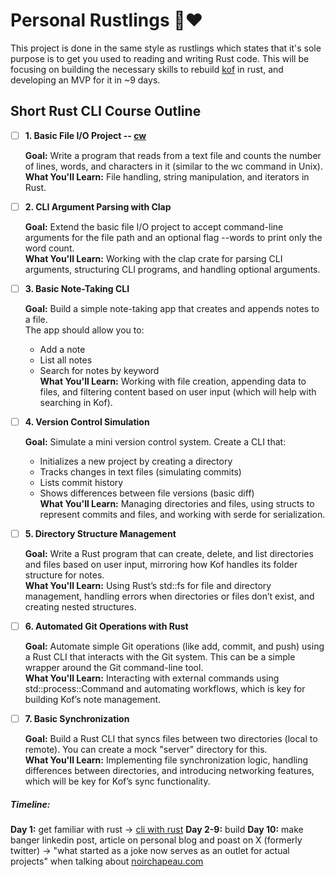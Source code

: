 # Personal Rustlings 🦀❤️

This project is done in the same style as rustlings which states that it's sole purpose is to get you used to reading and writing Rust code. This will be focusing on building the necessary skills to rebuild [kof](https://github.com/pindjouf/kof) in rust, and developing an MVP for it in ~9 days.

## Short Rust CLI Course Outline

- [ ] **1. Basic File I/O Project -- [cw](https://github.com/pindjouf/perso_rustlings/tree/master/1.cw)**

    **Goal:** Write a program that reads from a text file and counts the number of lines, words, and characters in it (similar to the wc command in Unix).\
    **What You'll Learn:** File handling, string manipulation, and iterators in Rust.

- [ ] **2. CLI Argument Parsing with Clap**

    **Goal:** Extend the basic file I/O project to accept command-line arguments for the file path and an optional flag --words to print only the word count.\
    **What You'll Learn:** Working with the clap crate for parsing CLI arguments, structuring CLI programs, and handling optional arguments.

- [ ] **3. Basic Note-Taking CLI**

    **Goal:** Build a simple note-taking app that creates and appends notes to a file.\
    The app should allow you to:
    - Add a note
    - List all notes
    - Search for notes by keyword\
    **What You'll Learn:** Working with file creation, appending data to files, and filtering content based on user input (which will help with searching in Kof).

- [ ] **4. Version Control Simulation**

    **Goal:** Simulate a mini version control system. Create a CLI that:
    - Initializes a new project by creating a directory
    - Tracks changes in text files (simulating commits)
    - Lists commit history
    - Shows differences between file versions (basic diff)\
    **What You'll Learn:** Managing directories and files, using structs to represent commits and files, and working with serde for serialization.

- [ ] **5. Directory Structure Management**

    **Goal:** Write a Rust program that can create, delete, and list directories and files based on user input, mirroring how Kof handles its folder structure for notes.\
    **What You'll Learn:** Using Rust’s std::fs for file and directory management, handling errors when directories or files don’t exist, and creating nested structures.

- [ ] **6. Automated Git Operations with Rust**

    **Goal:** Automate simple Git operations (like add, commit, and push) using a Rust CLI that interacts with the Git system. This can be a simple wrapper around the Git command-line tool.\
    **What You'll Learn:** Interacting with external commands using std::process::Command and automating workflows, which is key for building Kof’s note management.

- [ ] **7. Basic Synchronization**

    **Goal:** Build a Rust CLI that syncs files between two directories (local to remote). You can create a mock "server" directory for this.\
    **What You'll Learn:** Implementing file synchronization logic, handling differences between directories, and introducing networking features, which will be key for Kof’s sync functionality.

##### Timeline:

**Day 1:** get familiar with rust -> [cli with rust](https://rust-cli.github.io/book/index.html)
**Day 2-9:** build
**Day 10:** make banger linkedin post, article on personal blog and poast on X (formerly twitter) -> "what started as a joke now serves as an outlet for actual projects" when talking about [noirchapeau.com](https://noirchapeau.com)


